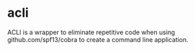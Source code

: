 # acli
ACLI is a wrapper to eliminate repetitive code when using github.com/spf13/cobra to create a command line application.
